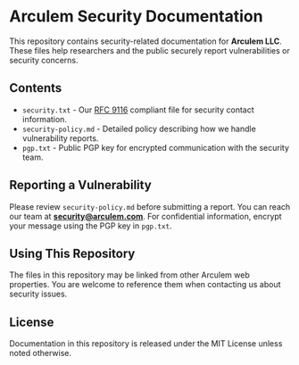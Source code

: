 # Arculem Security Documentation

This repository contains security-related documentation for **Arculem LLC**. These files help researchers and the public securely report vulnerabilities or security concerns.

## Contents

- `security.txt` - Our [RFC 9116](https://www.rfc-editor.org/rfc/rfc9116) compliant file for security contact information.
- `security-policy.md` - Detailed policy describing how we handle vulnerability reports.
- `pgp.txt` - Public PGP key for encrypted communication with the security team.

## Reporting a Vulnerability

Please review `security-policy.md` before submitting a report. You can reach our team at **[security@arculem.com](mailto:security@arculem.com)**. For confidential information, encrypt your message using the PGP key in `pgp.txt`.

## Using This Repository

The files in this repository may be linked from other Arculem web properties. You are welcome to reference them when contacting us about security issues.

## License

Documentation in this repository is released under the MIT License unless noted otherwise.

